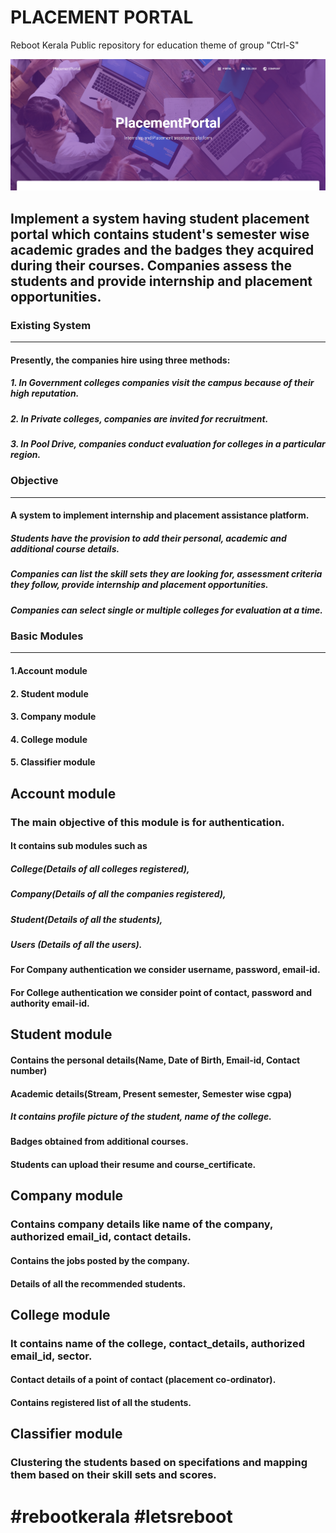 
# PLACEMENT PORTAL
Reboot Kerala Public repository for education theme of group "Ctrl-S" 



![alt text](https://github.com/adarshbalu/reboot_kerala/blob/master/documentation/homePage1.PNG "Home Page")










## Implement a system having student placement portal which contains student's semester wise academic grades and the badges they acquired during their courses. Companies assess the students and provide internship and placement opportunities.

### Existing System
***
#### Presently, the companies hire using three methods:
##### 1. In Government colleges companies visit the campus because of their high reputation.
##### 2. In Private colleges, companies are invited for recruitment.
##### 3. In Pool Drive, companies conduct evaluation for colleges in a particular region.

### Objective
***
#### A system to implement internship and placement assistance platform.
##### Students have the provision to add their personal, academic and additional course details.
##### Companies can list the skill sets they are looking for, assessment criteria they follow, provide internship and placement opportunities.
##### Companies can select single or multiple colleges for evaluation at a time.

### Basic Modules
***
#### 1.Account module
#### 2. Student module
#### 3. Company module
#### 4. College module
#### 5. Classifier module

## Account module
### The main objective of this module is for authentication.
#### It contains sub modules such as
##### College(Details of all colleges registered), 
##### Company(Details of all the companies registered),
##### Student(Details of all the students),
##### Users (Details of all the users).
#### For Company authentication we consider username, password, email-id.
#### For College authentication we consider point of contact, password and authority email-id.

## Student module
#### Contains the personal details(Name, Date of Birth, Email-id, Contact number)
#### Academic details(Stream, Present semester, Semester wise cgpa)
##### It contains profile picture of the student, name of the college. 
#### Badges obtained from additional courses.
#### Students can upload their resume and course_certificate.

## Company module
### Contains company details like name of the company, authorized email_id, contact details.
#### Contains the jobs posted by the company. 
#### Details of all the recommended students.


## College module
### It contains name of the college, contact_details, authorized email_id, sector.
#### Contact details of a point of contact (placement co-ordinator).
#### Contains registered list of all the students.

## Classifier module
### Clustering the students based on specifations and mapping them based on their skill sets and scores.








# #rebootkerala #letsreboot

